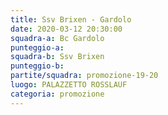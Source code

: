 ```yaml
---
title: Ssv Brixen - Gardolo
date: 2020-03-12 20:30:00
squadra-a: Bc Gardolo
punteggio-a: 
squadra-b: Ssv Brixen
punteggio-b: 
partite/squadra: promozione-19-20
luogo: PALAZZETTO ROSSLAUF
categoria: promozione
---
```

